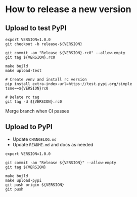 # How to release a new version

## Upload to test PyPI

```
export VERSION=1.0.0
git checkout -b release-${VERSION}

git commit -am "Release ${VERSION}.rc0" --allow-empty
git tag ${VERSION}.rc0

make build
make upload-test

# Create venv and install rc version
pip install extra-index-url=https://test.pypi.org/simple tsne==${VERSION}rc0

# Delete rc tag
git tag -d ${VERSION}.rc0
```

Merge branch when CI passes

## Upload to PyPI

- Update `CHANGELOG.md`
- Update `README.md` and docs as needed

```
export VERSION=1.0.0

git commit -am "Release ${VERSION}" --allow-empty
git tag ${VERSION}

make build
make upload-pypi
git push origin ${VERSION}
git push
```
